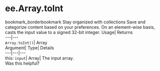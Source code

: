  
#  ee.Array.toInt 
bookmark_borderbookmark Stay organized with collections  Save and categorize content based on your preferences.
On an element-wise basis, casts the input value to a signed 32-bit integer. 
Usage| Returns  
---|---  
`Array.toInt()`| Array  
Argument| Type| Details  
---|---|---  
this: `input`| Array| The input array.  
Was this helpful?

